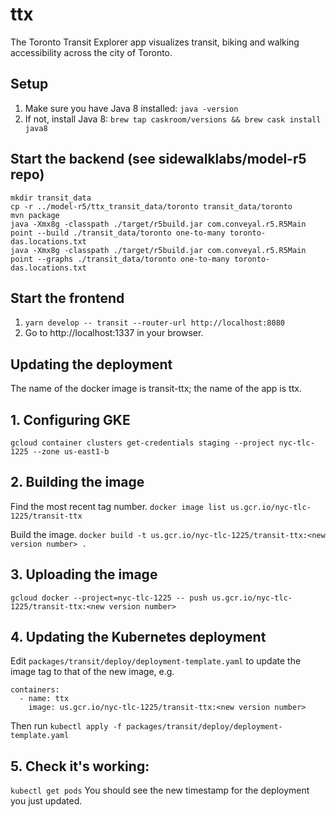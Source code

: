 # ttx
The Toronto Transit Explorer app visualizes transit, biking and walking accessibility across the city of Toronto.

## Setup
1. Make sure you have Java 8 installed:
`java -version`
1. If not, install Java 8:
`brew tap caskroom/versions && brew cask install java8`

## Start the backend (see sidewalklabs/model-r5 repo)
```
mkdir transit_data
cp -r ../model-r5/ttx_transit_data/toronto transit_data/toronto
mvn package
java -Xmx8g -classpath ./target/r5build.jar com.conveyal.r5.R5Main point --build ./transit_data/toronto one-to-many toronto-das.locations.txt
java -Xmx8g -classpath ./target/r5build.jar com.conveyal.r5.R5Main point --graphs ./transit_data/toronto one-to-many toronto-das.locations.txt
```

## Start the frontend
1. `yarn develop -- transit --router-url http://localhost:8080`
1. Go to http://localhost:1337 in your browser.


## Updating the deployment
The name of the docker image is transit-ttx; the name of the app is ttx.

## 1. Configuring GKE
`gcloud container clusters get-credentials staging --project nyc-tlc-1225 --zone us-east1-b`

## 2. Building the image
Find the most recent tag number.
`docker image list us.gcr.io/nyc-tlc-1225/transit-ttx`

Build the image.
`docker build -t us.gcr.io/nyc-tlc-1225/transit-ttx:<new version number> .`

## 3. Uploading the image
`gcloud docker --project=nyc-tlc-1225 -- push us.gcr.io/nyc-tlc-1225/transit-ttx:<new version number>`

## 4. Updating the Kubernetes deployment
Edit `packages/transit/deploy/deployment-template.yaml` to update the image tag to that of the new image, e.g.
```
containers:
  - name: ttx
    image: us.gcr.io/nyc-tlc-1225/transit-ttx:<new version number>
```

Then run
`kubectl apply -f packages/transit/deploy/deployment-template.yaml`

## 5. Check it's working:
`kubectl get pods`
You should see the new timestamp for the deployment you just updated.

